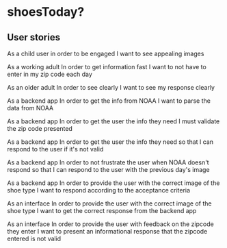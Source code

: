 shoesToday? 
===========

User stories
-------------
As a child user 
in order to be engaged
I want to see appealing images

As a working adult
In order to get information fast
I want to not have to enter in my zip code each day

As an older adult
In order to see clearly
I want to see my response clearly

As a backend app
In order to get the info from NOAA
I want to parse the data from NOAA

As a backend app
In order to get the user the info they need
I must validate the zip code presented

As a backend app
In order to get the user the info they need
so that I can respond to the user if it's not valid

As a backend app
In order to not frustrate the user when NOAA doesn't respond
so that I can respond to the user with the previous day's image

As a backend app
In order to provide the user with the correct image of the shoe type
I want to respond according to the acceptance criteria

As an interface
In order to provide the user with the correct image of the shoe type
I want to get the correct response from the backend app

As an interface
In order to provide the user with feedback on the zipcode they enter
I want to present an informational response that the zipcode entered is not valid

